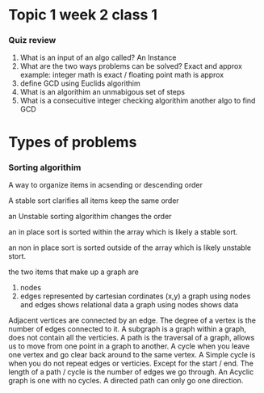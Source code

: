 # Topic 1 week 2 class 1

### Quiz review

1. What is an input of an algo called? 
         An Instance
2. What are the two ways problems can be solved?
Exact and approx
example: 
integer math is exact / floating point math is approx
3. define GCD
   using Euclids algorithim
4. What is an algorithim
   an unmabigous set of steps
5. What is a consecuitive integer checking algorithim
   another algo to find GCD

# Types of problems

### Sorting algorithim

A way to organize items in acsending or descending order

A stable sort clarifies all items keep the same order

an Unstable sorting algorithim changes the order

an in place sort is sorted within the array which is likely a stable sort. 

an non in place sort is sorted outside of the array which is likely unstable stort. 

the two items that make up a graph are 
1. nodes
2. edges
represented by cartesian cordinates (x,y)
a graph using nodes and edges shows relational data
a graph using nodes shows data

Adjacent vertices are connected by an edge.
The degree of a vertex is the number of edges connected to it.
A subgraph is a graph within a graph, does not contain all the verticies. 
A path is the traversal of a graph, allows us to move from one point in a graph to another. 
A cycle when you leave one vertex and go clear back around to the same vertex. 
A Simple cycle is when you do not repeat edges or verticies. Except for the start / end. 
The length of a path / cycle is the number of edges we go through. 
An Acyclic graph is one with no cycles. 
A directed path can only go one direction.



